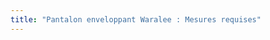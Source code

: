 ```yaml
---
title: "Pantalon enveloppant Waralee : Mesures requises"
---
```


<PatternMeasurements pattern='waralee' />
